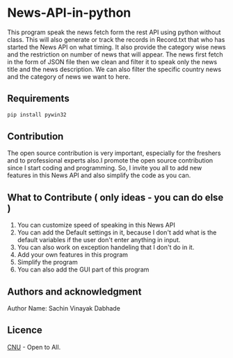 # News-API-in-python
This program speak the news fetch form the rest API using python without class. This will also generate or track the records in Record.txt that who has started the News API on what timing. It also provide the category wise news and the restriction on number of news that will appear. The news first fetch in the form of JSON file then we clean and filter it to speak only the news title and the news description. We can also filter the specific country news and the category of news we want to here.
## Requirements
```bash
pip install pywin32
```
## Contribution
The open source contribution is very important, especially for the freshers and to professional experts also.I promote the open source contribution since I start coding and programming. So, I invite you all to add new features in this News API and also simplify the code as you can.
## What to Contribute ( only ideas - you can do else )
1. You can customize speed of speaking in this News API
2. You can add the Default settings in it, because I don't add what is the default variables if the user don't enter anything in input.
3. You can also work on exception handeling that I don't do in it.
4. Add your own features in this program
5. Simplify the program
6. You can also add the GUI part of this program
## Authors and acknowledgment
Author Name: Sachin Vinayak Dabhade
## Licence
[CNU](https://choosealicense.com/licenses/gpl-3.0/) - Open to All.
